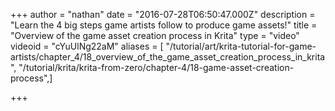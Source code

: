 +++
author = "nathan"
date = "2016-07-28T06:50:47.000Z"
description = "Learn the 4 big steps game artists follow to produce game assets!"
title = "Overview of the game asset creation process in Krita"
type = "video"
videoid = "cYuUlNg22aM"
aliases = [ "/tutorial/art/krita-tutorial-for-game-artists/chapter_4/18_overview_of_the_game_asset_creation_process_in_krita", "/tutorial/krita/krita-from-zero/chapter-4/18-game-asset-creation-process",]

+++